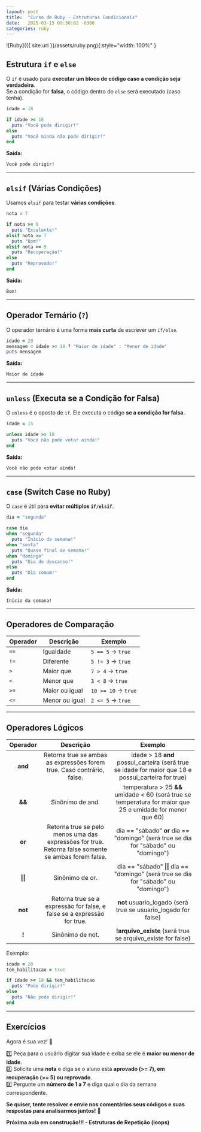```yaml
---
layout: post
title:  "Curso de Ruby - Estruturas Condicionais"
date:   2025-03-15 09:30:02 -0300
categories: ruby
---
```


![Ruby]({{ site.url }}/assets/ruby.png){:style="width: 100%" }

## **Estrutura `if` e `else`**
O `if` é usado para **executar um bloco de código caso a condição seja verdadeira**.  
Se a condição for **falsa**, o código dentro do `else` será executado (caso tenha).  

```ruby
idade = 18

if idade >= 18
  puts "Você pode dirigir!"
else
  puts "Você ainda não pode dirigir!"
end
```
**Saída:**  
```
Você pode dirigir!
```

---

## **`elsif` (Várias Condições)**
Usamos `elsif` para testar **várias condições**.  

```ruby
nota = 7

if nota >= 9
  puts "Excelente!"
elsif nota >= 7
  puts "Bom!"
elsif nota >= 5
  puts "Recuperação!"
else
  puts "Reprovado!"
end
```
**Saída:**  
```
Bom!
```

---

## **Operador Ternário (`?`)**
O operador ternário é uma forma **mais curta** de escrever um `if/else`.  

```ruby
idade = 20
mensagem = idade >= 18 ? "Maior de idade" : "Menor de idade"
puts mensagem
```
**Saída:**  
```
Maior de idade
```

---

## **`unless` (Executa se a Condição for Falsa)**
O `unless` é o oposto de `if`. Ele executa o código **se a condição for falsa**.  

```ruby
idade = 15

unless idade >= 18
  puts "Você não pode votar ainda!"
end
```
**Saída:**  
```
Você não pode votar ainda!
```

---

## **`case` (Switch Case no Ruby)**
O `case` é útil para **evitar múltiplos `if/elsif`**.  

```ruby
dia = "segunda"

case dia
when "segunda"
  puts "Início da semana!"
when "sexta"
  puts "Quase final de semana!"
when "domingo"
  puts "Dia de descanso!"
else
  puts "Dia comum!"
end
```
**Saída:**  
```
Início da semana!
```

---

## **Operadores de Comparação**

| Operador | Descrição | Exemplo |
|----------|------------|---------|
| `==` | Igualdade | `5 == 5` → `true` |
| `!=` | Diferente | `5 != 3` → `true` |
| `>` | Maior que | `7 > 4` → `true` |
| `<` | Menor que | `3 < 8` → `true` |
| `>=` | Maior ou igual | `10 >= 10` → `true` |
| `<=` | Menor ou igual | `2 <= 5` → `true` |

---

## **Operadores Lógicos**

| Operador 	| Descrição 	| Exemplo 	|
|:---:	|:---:	|:---:	|
| __and__ 	| Retorna true se ambas as expressões forem true. Caso contrário, false. 	| idade > 18 __and__ possui_carteira (será true se idade for maior que 18 e possui_carteira for true) 	|
| __&&__ 	| Sinônimo de and. 	| temperatura > 25 __&&__ umidade < 60 (será true se temperatura for maior que 25 e umidade for menor que 60) 	|
| __or__ 	| Retorna true se pelo menos uma das expressões for true. Retorna false somente se ambas forem false. 	| dia == "sábado" __or__ dia == "domingo" (será true se dia for "sábado" ou "domingo") 	|
| __\|\|__ 	| Sinônimo de or. 	| dia == "sábado" __\|\|__ dia == "domingo" (será true se dia for "sábado" ou "domingo") 	|
| __not__ 	| Retorna true se a expressão for false, e false se a expressão for true. 	| __not__ usuario_logado (será true se usuario_logado for false) 	|
| __!__ 	| Sinônimo de not. 	| __!arquivo_existe__ (será true se arquivo_existe for false) 	|

Exemplo:
```ruby
idade = 20
tem_habilitacao = true

if idade >= 18 && tem_habilitacao
  puts "Pode dirigir!"
else
  puts "Não pode dirigir!"
end
```

---

## **Exercícios**
Agora é sua vez! 💪

1️⃣ Peça para o usuário digitar sua idade e exiba se ele é **maior ou menor de idade**.  
2️⃣ Solicite uma **nota** e diga se o aluno está **aprovado (>= 7), em recuperação (>= 5) ou reprovado**.  
3️⃣ Pergunte um **número de 1 a 7** e diga qual o dia da semana correspondente.  

**Se quiser, tente resolver e envie nos comentários seus códigos e suas respostas para analisarmos juntos!** 🚀


**Próxima aula em construção!!! - Estruturas de Repetição (loops)**